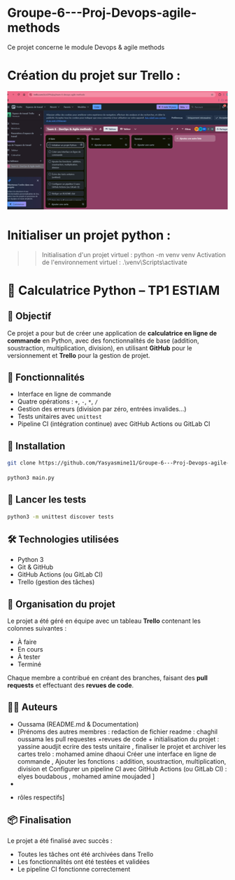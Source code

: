 # Groupe-6---Proj-Devops-agile-methods
Ce projet concerne le module Devops &amp; agile methods

# Création du projet sur Trello : 
![alt text](image.png)

# Initialiser un projet python : 

>> Initialisation d'un projet virtuel : python -m venv venv
>> Activation de l'environnement virtuel : .\venv\Scripts\activate


# 🧮 Calculatrice Python – TP1 ESTIAM

## 📌 Objectif
Ce projet a pour but de créer une application de **calculatrice en ligne de commande** en Python, avec des fonctionnalités de base (addition, soustraction, multiplication, division), en utilisant **GitHub** pour le versionnement et **Trello** pour la gestion de projet.

## 🔧 Fonctionnalités

- Interface en ligne de commande
- Quatre opérations : `+`, `-`, `*`, `/`
- Gestion des erreurs (division par zéro, entrées invalides…)
- Tests unitaires avec `unittest`
- Pipeline CI (intégration continue) avec GitHub Actions ou GitLab CI

## 🚀 Installation

```bash
git clone https://github.com/Yasyasmine11/Groupe-6---Proj-Devops-agile-methods

python3 main.py
```



## 🧪 Lancer les tests

```bash
python3 -m unittest discover tests
```

## 🛠 Technologies utilisées

- Python 3
- Git & GitHub
- GitHub Actions (ou GitLab CI)
- Trello (gestion des tâches)

## 👥 Organisation du projet

Le projet a été géré en équipe avec un tableau **Trello** contenant les colonnes suivantes :

- À faire
- En cours
- À tester
- Terminé

Chaque membre a contribué en créant des branches, faisant des **pull requests** et effectuant des **revues de code**.



## 🧑‍💻 Auteurs

- Oussama (README.md & Documentation)
- [Prénoms des autres membres : redaction de fichier readme : chaghil oussama 
 les pull requestes +revues de code + initialisation du projet   : yassine aoudjit
  ecrire des tests unitaire , finaliser le projet et archiver les cartes trelo : mohamed amine dhaoui 
  Créer une interface en ligne de commande , Ajouter les fonctions : addition, soustraction, multiplication, division et Configurer un pipeline CI avec GitHub Actions (ou GitLab CI) : elyes boudabous , mohamed amine  moujaded
  ]
- 
 + rôles respectifs]

## 📦 Finalisation

Le projet a été finalisé avec succès :
- Toutes les tâches ont été archivées dans Trello
- Les fonctionnalités ont été testées et validées
- Le pipeline CI fonctionne correctement
